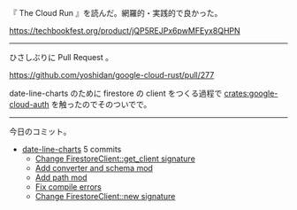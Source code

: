 『 The Cloud Run 』を読んだ。網羅的・実践的で良かった。

<https://techbookfest.org/product/jQP5REJPx6pwMFEyx8QHPN>

---

ひさしぶりに Pull Request 。

<https://github.com/yoshidan/google-cloud-rust/pull/277>

date-line-charts のために firestore の client をつくる過程で [crates:google-cloud-auth] を触ったのでそのついでで。

---

今日のコミット。

- [date-line-charts](https://github.com/bouzuya/date-line-charts) 5 commits
  - [Change FirestoreClient::get_client signature](https://github.com/bouzuya/date-line-charts/commit/b2803a2951e8a6574e75b6997034d2c85928c664)
  - [Add converter and schema mod](https://github.com/bouzuya/date-line-charts/commit/ab75b353bbd8267abcdae1e5ebf574493d21ebb8)
  - [Add path mod](https://github.com/bouzuya/date-line-charts/commit/7fd85ca701264f6f7bb97f72f401ec815dedc9cf)
  - [Fix compile errors](https://github.com/bouzuya/date-line-charts/commit/53fd7194df076bd431f99c5a5e6ecfd61d864190)
  - [Change FirestoreClient::new signature](https://github.com/bouzuya/date-line-charts/commit/a38446d6e70e723e9f6e56a1830079759f0e9f44)

[crates:google-cloud-auth]: https://crates.io/crates/google-cloud-auth
